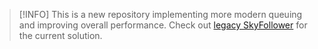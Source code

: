 > [!INFO]
> This is a new repository implementing more modern queuing and improving overall performance.  Check out [legacy SkyFollower](https://github.com/brentio/SkyFollower-legacy) for the current solution.
